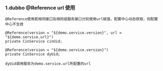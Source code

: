 ### 1.dubbo @Reference url 使用
    @Reference使用若相同接口及相同组服务接口分别使用url赋值，配置中心动态获取，则配置中心不生效 
    
    @Reference(version = "${demo.service.version}", url = "${demo.service.url}")
    private CinService cinUid;

    @Reference(version = "${demo.service.version}")
    private CinService dyUid;
    
    dyUid调用服务为demo.service.url所配置的url